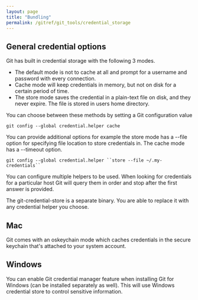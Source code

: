 ```yaml
---
layout: page
title: "Bundling"
permalink: /gitref/git_tools/credential_storage
---
```


[comment]: <> (TODO: REV MARKER)

[comment]: <> (TODO: Confirm that the way you broke this out is correct for the different OSes)

## General credential options

Git has built in credential storage with the following 3 modes.

* The default mode is not to cache at all and prompt for a username and password with every connection.
* Cache mode will keep credentials in memory, but not on disk for a certain period of time. 
* The store mode saves the credential in a plain-text file on disk, and they never expire.  The file is stored in users home directory.

You can choose between these methods by setting a Git configuration value

`git config --global credential.helper cache`

You can provide additional options for example the store mode has a --file option for specifying file location to store credentials in.  The cache mode has a --timeout option.

`git config --global credential.helper ``store --file ~/.my-credentials`` `

You can configure multiple helpers to be used.  When looking for credentials for a particular host Git will query them in order and stop after the first answer is provided.

The git-credential-store is a separate binary.  You are able to replace it with any credential helper you choose.

[comment]: <> (TODO: Book has a script for doing this that you should look into.)

## Mac

Git comes with an oskeychain mode which caches credentials in the secure keychain that's attached to your system account.

[comment]: <> (TODO: How do you use this?)

## Windows

You can enable Git credential manager feature when installing Git for Windows (can be installed separately as well).  This will use Windows credential store to control sensitive information.